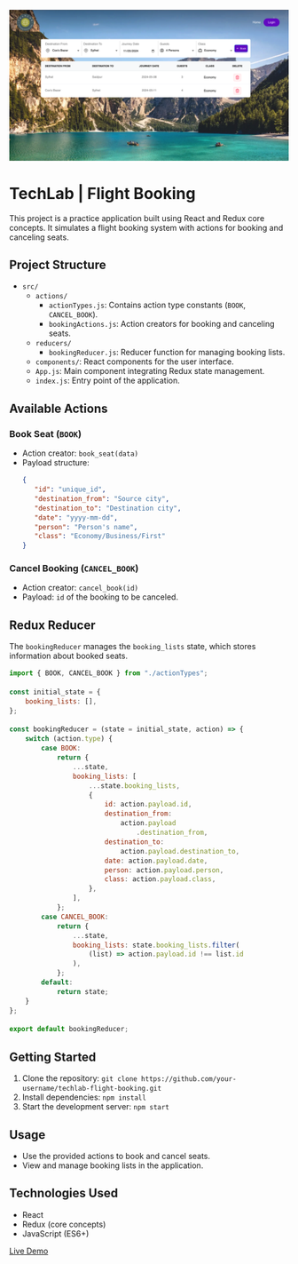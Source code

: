 ![Alt text](image.png)

# TechLab | Flight Booking

This project is a practice application built using React and Redux core
concepts. It simulates a flight booking system with actions for booking and
canceling seats.

## Project Structure

- `src/`
     - `actions/`
          - `actionTypes.js`: Contains action type constants (`BOOK`,
            `CANCEL_BOOK`).
          - `bookingActions.js`: Action creators for booking and canceling
            seats.
     - `reducers/`
          - `bookingReducer.js`: Reducer function for managing booking lists.
     - `components/`: React components for the user interface.
     - `App.js`: Main component integrating Redux state management.
     - `index.js`: Entry point of the application.

## Available Actions

### Book Seat (`BOOK`)

- Action creator: `book_seat(data)`
- Payload structure:
     ```json
     {
     	"id": "unique_id",
     	"destination_from": "Source city",
     	"destination_to": "Destination city",
     	"date": "yyyy-mm-dd",
     	"person": "Person's name",
     	"class": "Economy/Business/First"
     }
     ```

### Cancel Booking (`CANCEL_BOOK`)

- Action creator: `cancel_book(id)`
- Payload: `id` of the booking to be canceled.

## Redux Reducer

The `bookingReducer` manages the `booking_lists` state, which stores information
about booked seats.

```javascript
import { BOOK, CANCEL_BOOK } from "./actionTypes";

const initial_state = {
	booking_lists: [],
};

const bookingReducer = (state = initial_state, action) => {
	switch (action.type) {
		case BOOK:
			return {
				...state,
				booking_lists: [
					...state.booking_lists,
					{
						id: action.payload.id,
						destination_from:
							action.payload
								.destination_from,
						destination_to:
							action.payload.destination_to,
						date: action.payload.date,
						person: action.payload.person,
						class: action.payload.class,
					},
				],
			};
		case CANCEL_BOOK:
			return {
				...state,
				booking_lists: state.booking_lists.filter(
					(list) => action.payload.id !== list.id
				),
			};
		default:
			return state;
	}
};

export default bookingReducer;
```

## Getting Started

1. Clone the repository:
   `git clone https://github.com/your-username/techlab-flight-booking.git`
2. Install dependencies: `npm install`
3. Start the development server: `npm start`

## Usage

- Use the provided actions to book and cancel seats.
- View and manage booking lists in the application.

## Technologies Used

- React
- Redux (core concepts)
- JavaScript (ES6+)

[Live Demo](https://your-live-demo-url.com)
